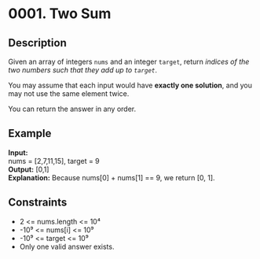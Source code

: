 # 0001. Two Sum

## Description

Given an array of integers `nums` and an integer `target`, return *indices of the two numbers such that they add up to `target`*.

You may assume that each input would have **exactly one solution**, and you may not use the same element twice.

You can return the answer in any order.

## Example

**Input:**  
nums = [2,7,11,15], target = 9  
**Output:** [0,1]  
**Explanation:** Because nums[0] + nums[1] == 9, we return [0, 1].

## Constraints

- 2 <= nums.length <= 10⁴  
- -10⁹ <= nums[i] <= 10⁹  
- -10⁹ <= target <= 10⁹  
- Only one valid answer exists.

